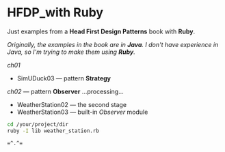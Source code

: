 # HFDP_with Ruby
Just examples from a **Head First Design Patterns** book with **Ruby**.

_Originally, the examples in the book are in **Java**. I don't have experience in Java, so I'm trying to make them using **Ruby**._

_ch01_
- SimUDuck03 — pattern **Strategy**

_ch02_ — pattern **Observer**
...processing...
- WeatherStation02 — the second stage
- WeatherStation03 — built-in _Observer_ module
```bash
cd /your/project/dir
ruby -I lib weather_station.rb
```

`=^.^=`

